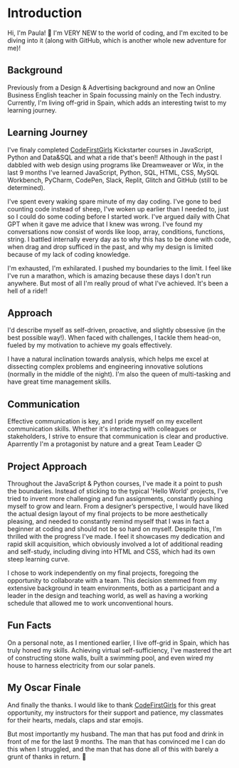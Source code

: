 # Introduction

Hi, I'm Paula! 👋 I'm VERY NEW to the world of coding, and I'm excited to be diving into it (along with GitHub, which is another whole new adventure for me)!

## Background

Previously from a Design & Advertising background and now an Online Business English teacher in Spain focussing mainly on the Tech industry. Currently, I'm living off-grid in Spain, which adds an interesting twist to my learning journey.

## Learning Journey

I've finaly completed [CodeFirstGirls](https://codefirstgirls.org.uk/) Kickstarter courses in JavaScript, Python and Data&SQL and what a ride that's been!!
Although in the past I dabbled with web design using programs like Dreamweaver or Wix, in the last 9 months I've learned JavaScript, Python, SQL, HTML, CSS, MySQL Workbench, PyCharm, CodePen, Slack, Replit, Glitch and GitHub (still to be determined). 

I've spent every waking spare minute of my day coding. I've gone to bed counting code instead of sheep, I've woken up earlier than I needed to, just so I could do some coding before I started work. I've argued daily with Chat GPT when it gave me advice that I knew was wrong. I've found my conversations now consist of words like loop, array, conditions, functions, string. I battled internally every day as to why this has to be done with code, when drag and drop sufficed in the past, and why my design is limited because of my lack of coding knowledge.

I'm exhausted, I'm exhilarated. I pushed my boundaries to the limit. I feel like I've run a marathon, which is amazing because these days I don't run anywhere. But most of all I'm really proud of what I've achieved.
It's been a hell of a ride!!

## Approach

I'd describe myself as self-driven, proactive, and slightly obsessive (in the best possible way!). When faced with challenges, I tackle them head-on, fueled by my motivation to achieve my goals effectively. 

I have a natural inclination towards analysis, which helps me excel at dissecting complex problems and engineering innovative solutions (normally in the middle of the night).
I'm also the queen of multi-tasking and have great time management skills.

## Communication

Effective communication is key, and I pride myself on my excellent communication skills. Whether it's interacting with colleagues or stakeholders, I strive to ensure that communication is clear and productive. Aparrently I'm a protagonist by nature and a great Team Leader 😉

## Project Approach

Throughout the JavaScript & Python courses, I've made it a point to push the boundaries. Instead of sticking to the typical 'Hello World' projects, I've tried to invent more challenging and fun assignments, constantly pushing myself to grow and learn.
From a designer’s perspective, I would have liked the actual design layout of my final projects to be more aesthetically pleasing, and needed to constantly remind myself that I was in fact a beginner at coding and should not be so hard on myself.
Despite this, I'm thrilled with the progress I've made. I feel it showcases my dedication and rapid skill acquisition, which obviously involved a lot of additional reading and self-study, including diving into HTML and CSS, which had its own steep learning curve.

I chose to work independently on my final projects, foregoing the opportunity to collaborate with a team. This decision stemmed from my extensive background in team environments, both as a participant and a leader in the design and teaching world, as well as having a working schedule that allowed me to work unconventional hours.

## Fun Facts
On a personal note, as I mentioned earlier, I live off-grid in Spain, which has truly honed my skills. Achieving virtual self-sufficiency, I've mastered the art of constructing stone walls, built a swimming pool, and even wired my house to harness electricity from our solar panels.

## My Oscar Finale
And finally the thanks. I would like to thank [CodeFirstGirls](https://codefirstgirls.org.uk/) for this great opportunity, my instructors for their support and patience, my classmates for their hearts, medals, claps and star emojis.

But most importantly my husband. The man that has put food and drink in front of me for the last 9 months. The man that has convinced me I can do this when I struggled, and the man that has done all of this with barely a grunt of thanks in return. 💖


